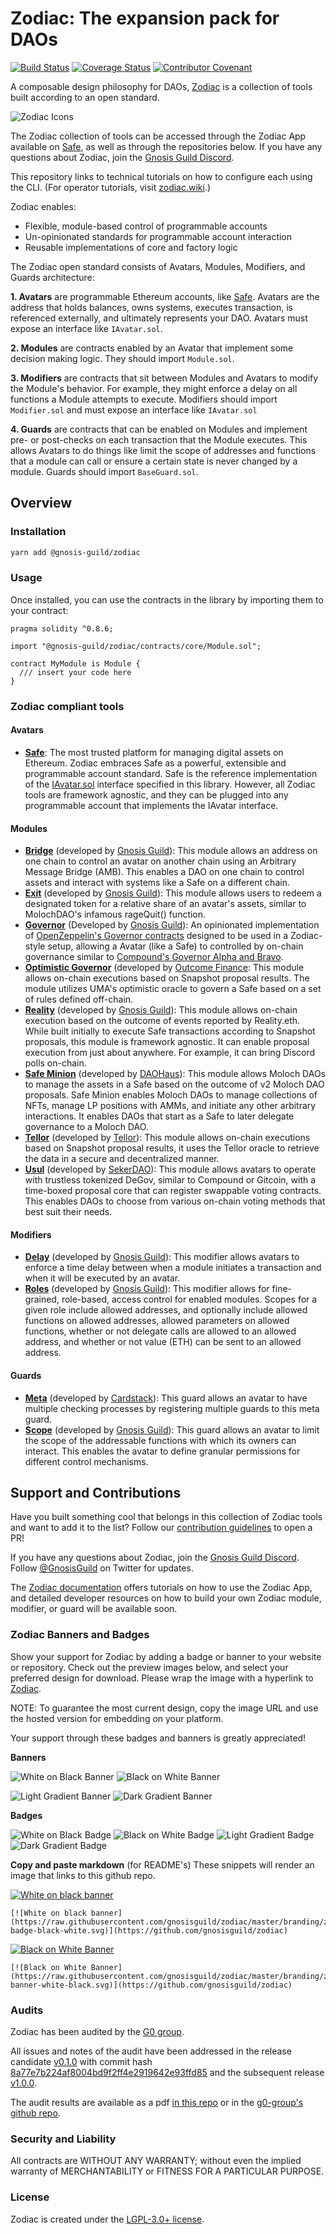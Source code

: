 # Zodiac: The expansion pack for DAOs

[![Build Status](https://github.com/gnosisguild/zodiac/workflows/zodiac/badge.svg?branch=master)](https://github.com/gnosisguild/zodiac/actions?branch=master)
[![Coverage Status](https://coveralls.io/repos/github/gnosis/zodiac/badge.svg?branch=master)](https://coveralls.io/github/gnosisguild/zodiac?branch=master)
[![Contributor Covenant](https://img.shields.io/badge/Contributor%20Covenant-2.1-4baaaa.svg)](https://github.com/gnosisguild/CODE_OF_CONDUCT)

A composable design philosophy for DAOs, [Zodiac](https://gnosisguild.mirror.xyz/OuhG5s2X5uSVBx1EK4tKPhnUc91Wh9YM0fwSnC8UNcg) is a collection of tools built according to an open standard.

![Zodiac Icons](https://images.mirror-media.xyz/nft/c8c9031b-06b1-4344-baf2-c1d2d24cfc4f.png)

The Zodiac collection of tools can be accessed through the Zodiac App available on [Safe](https://safe.global/), as well as through the repositories below. If you have any questions about Zodiac, join the [Gnosis Guild Discord](https://discord.gnosisguild.org).

This repository links to technical tutorials on how to configure each using the CLI. (For operator tutorials, visit [zodiac.wiki](https://zodiac.wiki/documentation).)

Zodiac enables:

- Flexible, module-based control of programmable accounts
- Un-opinionated standards for programmable account interaction
- Reusable implementations of core and factory logic

The Zodiac open standard consists of Avatars, Modules, Modifiers, and Guards architecture:

**1. Avatars** are programmable Ethereum accounts, like [Safe](https://safe.global/). Avatars are the address that holds balances, owns systems, executes transaction, is referenced externally, and ultimately represents your DAO. Avatars must expose an interface like `IAvatar.sol`.

**2. Modules** are contracts enabled by an Avatar that implement some decision making logic. They should import `Module.sol`.

**3. Modifiers** are contracts that sit between Modules and Avatars to modify the Module's behavior. For example, they might enforce a delay on all functions a Module attempts to execute. Modifiers should import `Modifier.sol` and must expose an interface like `IAvatar.sol`

**4. Guards** are contracts that can be enabled on Modules and implement pre- or post-checks on each transaction that the Module executes. This allows Avatars to do things like limit the scope of addresses and functions that a module can call or ensure a certain state is never changed by a module. Guards should import `BaseGuard.sol`.

## Overview

### Installation

```bash
yarn add @gnosis-guild/zodiac
```

### Usage

Once installed, you can use the contracts in the library by importing them to your contract:

```solidity
pragma solidity ^0.8.6;

import "@gnosis-guild/zodiac/contracts/core/Module.sol";

contract MyModule is Module {
  /// insert your code here
}

```

### Zodiac compliant tools

#### Avatars

- **[Safe](https://safe.global)**: The most trusted platform for managing digital assets on Ethereum. Zodiac embraces Safe as a powerful, extensible and programmable account standard. Safe is the reference implementation of the [IAvatar.sol](contracts/interfaces/IAvatar.sol) interface specified in this library. However, all Zodiac tools are framework agnostic, and they can be plugged into any programmable account that implements the IAvatar interface.

#### Modules

- **[Bridge](https://github.com/gnosisguild/zodiac-module-bridge)** (developed by [Gnosis Guild](https://twitter.com/gnosisguild)): This module allows an address on one chain to control an avatar on another chain using an Arbitrary Message Bridge (AMB). This enables a DAO on one chain to control assets and interact with systems like a Safe on a different chain.
- **[Exit](https://github.com/gnosisguild/zodiac-module-exit)** (developed by [Gnosis Guild](https://twitter.com/gnosisguild)): This module allows users to redeem a designated token for a relative share of an avatar's assets, similar to MolochDAO's infamous rageQuit() function.
- **[Governor](https://github.com/gnosisguild/zodiac-module-oz-governor/)** (Developed by [Gnosis Guild](https://twitter.com/gnosisguild)): An opinionated implementation of [OpenZeppelin's Governor contracts](https://docs.openzeppelin.com/contracts/4.x/api/governance) designed to be used in a Zodiac-style setup, allowing a Avatar (like a Safe) to controlled by on-chain governance similar to [Compound's Governor Alpha and Bravo](https://compound.finance/docs/governance).
- **[Optimistic Governor](https://docs.outcome.finance/optimistic-governance/what-is-the-optimistic-governor)** (developed by [Outcome Finance](https://www.outcome.finance/): This module allows on-chain executions based on Snapshot proposal results. The module utilizes UMA's optimistic oracle to govern a Safe based on a set of rules defined off-chain.
- **[Reality](https://github.com/gnosisguild/zodiac-module-reality)** (developed by [Gnosis Guild](https://twitter.com/gnosisguild)): This module allows on-chain execution based on the outcome of events reported by Reality.eth. While built initially to execute Safe transactions according to Snapshot proposals, this module is framework agnostic. It can enable proposal execution from just about anywhere. For example, it can bring Discord polls on-chain.
- **[Safe Minion](https://github.com/HausDAO/MinionSummonerV2/blob/main/contracts/SafeMinion.sol)** (developed by [DAOHaus](https://daohaus.club)): This module allows Moloch DAOs to manage the assets in a Safe based on the outcome of v2 Moloch DAO proposals. Safe Minion enables Moloch DAOs to manage collections of NFTs, manage LP positions with AMMs, and initiate any other arbitrary interactions. It enables DAOs that start as a Safe to later delegate governance to a Moloch DAO.
- **[Tellor](https://github.com/tellor-io/snapshot-zodiac-module)** (developed by [Tellor](https://tellor.io)): This module allows on-chain executions based on Snapshot proposal results, it uses the Tellor oracle to retrieve the data in a secure and decentralized manner.
- **[Usul](https://github.com/SekerDAO/Usul)** (developed by [SekerDAO](https://github.com/SekerDAO)): This module allows avatars to operate with trustless tokenized DeGov, similar to Compound or Gitcoin, with a time-boxed proposal core that can register swappable voting contracts. This enables DAOs to choose from various on-chain voting methods that best suit their needs.

#### Modifiers

- **[Delay](https://github.com/gnosisguild/zodiac-modifier-delay)** (developed by [Gnosis Guild](https://twitter.com/gnosisguild)): This modifier allows avatars to enforce a time delay between when a module initiates a transaction and when it will be executed by an avatar.
- **[Roles](https://github.com/gnosisguild/zodiac-modifier-roles)** (developed by [Gnosis Guild](https://twitter.com/gnosisguild)): This modifier allows for fine-grained, role-based, access control for enabled modules. Scopes for a given role include allowed addresses, and optionally include allowed functions on allowed addresses, allowed parameters on allowed functions, whether or not delegate calls are allowed to an allowed address, and whether or not value (ETH) can be sent to an allowed address.

#### Guards

- **[Meta](https://github.com/cardstack/cardstack-meta-guard)** (developed by [Cardstack](https://twitter.com/cardstack)): This guard allows an avatar to have multiple checking processes by registering multiple guards to this meta guard.
- **[Scope](https://github.com/gnosisguild/zodiac-guard-scope)** (developed by [Gnosis Guild](https://twitter.com/gnosisguild)): This guard allows an avatar to limit the scope of the addressable functions with which its owners can interact. This enables the avatar to define granular permissions for different control mechanisms.

## Support and Contributions

Have you built something cool that belongs in this collection of Zodiac tools and want to add it to the list? Follow our [contribution guidelines](/CONTRIBUTING.md) to open a PR!

If you have any questions about Zodiac, join the [Gnosis Guild Discord](https://discord.gnosisguild.org/). Follow [@GnosisGuild](https://twitter.com/gnosisguild) on Twitter for updates.

The [Zodiac documentation](https://github.com/gnosisguild/zodiac) offers tutorials on how to use the Zodiac App, and detailed developer resources on how to build your own Zodiac module, modifier, or guard will be available soon.

### Zodiac Banners and Badges

Show your support for Zodiac by adding a badge or banner to your website or repository. Check out the preview images below, and select your preferred design for download. Please wrap the image with a hyperlink to [Zodiac](https://github.com/gnosisguild/zodiac).

NOTE: To guarantee the most current design, copy the image URL and use the hosted version for embedding on your platform.

Your support through these badges and banners is greatly appreciated!

**Banners**

![White on Black Banner](https://raw.githubusercontent.com/gnosisguild/zodiac/master/branding/zodiac-banner-black-white.svg)
![Black on White Banner](https://raw.githubusercontent.com/gnosisguild/zodiac/master/branding/zodiac-banner-white-black.svg)

![Light Gradient Banner](https://raw.githubusercontent.com/gnosisguild/zodiac/master/branding/zodiac-banner-gradient-light.svg)
![Dark Gradient Banner](https://raw.githubusercontent.com/gnosisguild/zodiac/master/branding/zodiac-banner-gradient-dark.svg)

**Badges**

![White on Black Badge](https://raw.githubusercontent.com/gnosisguild/zodiac/master/branding/zodiac-badge-black-white.svg)
![Black on White Badge](https://raw.githubusercontent.com/gnosisguild/zodiac/master/branding/zodiac-badge-white-black.svg)
![Light Gradient Badge](https://raw.githubusercontent.com/gnosisguild/zodiac/master/branding/zodiac-badge-gradient-light.svg)
![Dark Gradient Badge](https://raw.githubusercontent.com/gnosisguild/zodiac/master/branding/zodiac-badge-gradient-dark.svg)

**Copy and paste markdown** (for README's)
These snippets will render an image that links to this github repo.

[![White on black banner](https://raw.githubusercontent.com/gnosisguild/zodiac/master/branding/zodiac-badge-black-white.svg)](https://github.com/gnosisguild/zodiac)

```
[![White on black banner](https://raw.githubusercontent.com/gnosisguild/zodiac/master/branding/zodiac-badge-black-white.svg)](https://github.com/gnosisguild/zodiac)
```

[![Black on White Banner](https://raw.githubusercontent.com/gnosisguild/zodiac/master/branding/zodiac-banner-white-black.svg)](https://github.com/gnosisguild/zodiac)

```
[![Black on White Banner](https://raw.githubusercontent.com/gnosisguild/zodiac/master/branding/zodiac-banner-white-black.svg)](https://github.com/gnosisguild/zodiac)
```

### Audits

Zodiac has been audited by the [G0 group](https://github.com/g0-group).

All issues and notes of the audit have been addressed in the release candidate [v0.1.0](https://github.com/gnosisguild/zodiac/releases/tag/v0.1.0) with commit hash [8a77e7b224af8004bd9f2ff4e2919642e93ffd85](https://github.com/gnosisguild/zodiac/commit/8a77e7b224af8004bd9f2ff4e2919642e93ffd85) and the subsequent release [v1.0.0](https://github.com/gnosisguild/zodiac/releases/tag/v1.0.0).

The audit results are available as a pdf [in this repo](./audits/GnosisZodiac2021Sep.pdf) or in the [g0-group's github repo](https://github.com/g0-group/Audits/blob/master/GnosisZodiac2021Sep.pdf).

### Security and Liability

All contracts are WITHOUT ANY WARRANTY; without even the implied warranty of MERCHANTABILITY or FITNESS FOR A PARTICULAR PURPOSE.

### License

Zodiac is created under the [LGPL-3.0+ license](LICENSE).
